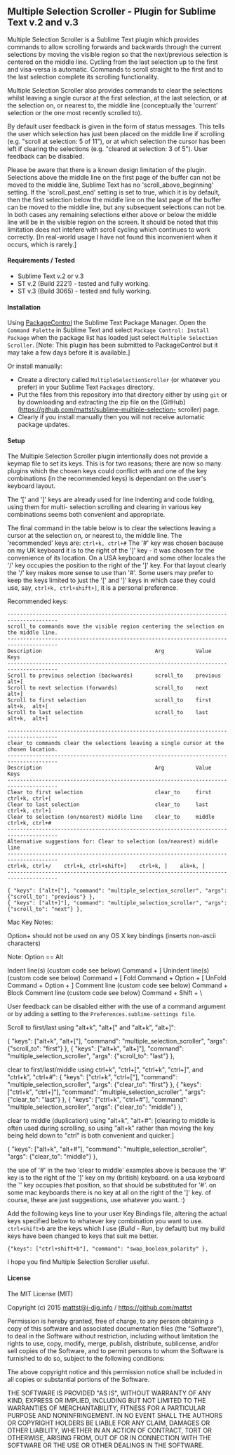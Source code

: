 
## Multiple Selection Scroller - Plugin for Sublime Text v.2 and v.3


Multiple Selection Scroller is a Sublime Text plugin which provides commands to allow scrolling
forwards and backwards through the current selections by moving the visible region so that the
next/previous selection is centered on the middle line. Cycling from the last selection up to the
first and visa-versa is automatic. Commands to scroll straight to the first and to the last
selection complete its scrolling functionality.

Multiple Selection Scroller also provides commands to clear the selections whilst leaving a single
cursor at the first selection, at the last selection, or at the selection on, or nearest to, the
middle line (conceptually the 'current' selection or the one most recently scrolled to).

By default user feedback is given in the form of status messages. This tells the user which
selection has just been placed on the middle line if scrolling (e.g. "scroll at selection: 5 of
11"), or at which selection the cursor has been left if clearing the selections (e.g. "cleared at
selection: 3 of 5"). User feedback can be disabled.

Please be aware that there is a known design limitation of the plugin. Selections above the middle
line on the first page of the buffer can not be moved to the middle line, Sublime Text has no
'scroll_above_beginning' setting. If the 'scroll_past_end' setting is set to true, which it is by
default, then the first selection below the middle line on the last page of the buffer can be moved
to the middle line, but any subsequent selections can not be. In both cases any remaining selections
either above or below the middle line will be in the visible region on the screen. It should be
noted that this limitation does not intefere with scroll cycling which continues to work correctly.
[In real-world usage I have not found this inconvenient when it occurs, which is rarely.]


#### Requirements / Tested

- Sublime Text v.2 or v.3
- ST v.2 (Build 2221) - tested and fully working.
- ST v.3 (Build 3065) - tested and fully working.


#### Installation

Using [PackageControl](https://sublime.wbond.net) the Sublime Text Package Manager. Open the
`Command Palette` in Sublime Text and select `Package Control: Install Package` when the package
list has loaded just select `Multiple Selection Scroller`. [Note: This plugin has been submitted to
PackageControl but it may take a few days before it is available.]

Or install manually:

- Create a directory called `MultipleSelectionScroller` (or whatever you prefer) in your Sublime
  Text `Packages` directory.
- Put the files from this repository into that directory either by using `git` or by downloading and
  extracting the zip file on the [GitHub](https://github.com/mattst/sublime-multiple-selection-
  scroller) page.
- Clearly if you install manually then you will not receive automatic package updates.


#### Setup

The Multiple Selection Scroller plugin intentionally does not provide a keymap file to set its keys.
This is for two reasons; there are now so many plugins which the chosen keys could conflict with and
one of the key combinations (in the recommended keys) is dependant on the user's keyboard layout.

The '[' and ']' keys are already used for line indenting and code folding, using them for multi-
selection scrolling and clearing in various key combinations seems both convenient and appropriate.

The final command in the table below is to clear the selections leaving a cursor at the selection
on, or nearest to, the middle line. The 'recommended' keys are: `ctrl+k, ctrl+#` The '#' key was
chosen bacause on my UK keyboard it is to the right of the ']' key - it was chosen for the
convenience of its location. On a USA keyboard and some other locales the '/' key occupies the
position to the right of the ']' key. For that layout clearly the '/' key makes more sense to use
than '#'. Some users may prefer to keep the keys limited to just the '[' and ']' keys in which
case they could use, say, `ctrl+k, ctrl+shift+]`, it is a personal preference.

Recommended keys:

    --------------------------------------------------------------------------------------
    scroll_to commands move the visible region centering the selection on the middle line.
    --------------------------------------------------------------------------------------
    Description                                    Arg          Value       Keys
    --------------------------------------------------------------------------------------
    Scroll to previous selection (backwards)       scroll_to    previous    alt+[
    Scroll to next selection (forwards)            scroll_to    next        alt+]
    Scroll to first selection                      scroll_to    first       alt+k,  alt+[
    Scroll to last selection                       scroll_to    last        alt+k,  alt+]

    --------------------------------------------------------------------------------------
    clear_to commands clear the selections leaving a single cursor at the chosen location.
    --------------------------------------------------------------------------------------
    Description                                    Arg          Value       Keys
    --------------------------------------------------------------------------------------
    Clear to first selection                       clear_to     first       ctrl+k, ctrl+[
    Clear to last selection                        clear_to     last        ctrl+k, ctrl+]
    Clear to selection (on/nearest) middle line    clear_to     middle      ctrl+k, ctrl+#
    --------------------------------------------------------------------------------------
    Alternative suggestions for: Clear to selection (on/nearest) middle line
    --------------------------------------------------------------------------------------
    ctrl+k, ctrl+/    ctrl+k, ctrl+shift+]    ctrl+k, ]    alk+k, ]
    --------------------------------------------------------------------------------------

    { "keys": ["alt+["], "command": "multiple_selection_scroller", "args": {"scroll_to": "previous"} },
    { "keys": ["alt+]"], "command": "multiple_selection_scroller", "args": {"scroll_to": "next"} },


Mac Key Notes:

Option+<alphanum> should not be used on any OS X key bindings (inserts non-ascii characters)

Note: Option == Alt

Indent line(s) (custom code see below)      Command + ]
Unindent line(s) (custom code see below)    Command + [
Fold                                        Command + Option + [
UnFold                                      Command + Option + ]
Comment line (custom code see below)        Command + \
Block Comment line (custom code see below)  Command + Shift + \


User feedback can be disabled either with the use of a command argument or by
adding a setting to the `Preferences.sublime-settings file`.


Scroll to first/last using "alt+k", "alt+[" and "alt+k", "alt+]":

{ "keys": ["alt+k", "alt+["], "command": "multiple_selection_scroller", "args": {"scroll_to": "first"} },
{ "keys": ["alt+k", "alt+]"], "command": "multiple_selection_scroller", "args": {"scroll_to": "last"} },

clear to first/last/middle using ctrl+k", "ctrl+[", "ctrl+k", "ctrl+]", and "ctrl+k", "ctrl+#":
{ "keys": ["ctrl+k", "ctrl+["], "command": "multiple_selection_scroller", "args": {"clear_to": "first"} },
{ "keys": ["ctrl+k", "ctrl+]"], "command": "multiple_selection_scroller", "args": {"clear_to": "last"} },
{ "keys": ["ctrl+k", "ctrl+#"], "command": "multiple_selection_scroller", "args": {"clear_to": "middle"} },

clear to middle (duplication) using "alt+k", "alt+#":
[clearing to middle is often used during scrolling, so using "alt+k" rather than moving the key
being held down to "ctrl" is both convenient and quicker.]

{ "keys": ["alt+k", "alt+#"], "command": "multiple_selection_scroller", "args": {"clear_to": "middle"} },

the use of '#' in the two 'clear to middle' examples above is because the '#' key is to the right
of the ']' key on my (british) keyboard. on a usa keyboard the '\' key occupies that position, so
that should be substituted for '#'. on some mac keyboards there is no key at all on the right of
the ']' key. of course, these are just suggestions, use whatever you want. :)

Add the following keys line to your user Key Bindings file, altering the actual
keys specified below to whatever key combination you want to use. `ctrl+shift+b`
are the keys which I use (*Build - Run*, by default) but my build keys have been
changed to keys that suit me better.

    {"keys": ["ctrl+shift+b"], "command": "swap_boolean_polarity" },

I hope you find Multiple Selection Scroller useful.


#### License

The MIT License (MIT)

Copyright (c) 2015 mattst@i-dig.info / https://github.com/mattst

Permission is hereby granted, free of charge, to any person obtaining a copy of
this software and associated documentation files (the "Software"), to deal in
the Software without restriction, including without limitation the rights to
use, copy, modify, merge, publish, distribute, sublicense, and/or sell copies of
the Software, and to permit persons to whom the Software is furnished to do so,
subject to the following conditions:

The above copyright notice and this permission notice shall be included in all
copies or substantial portions of the Software.

THE SOFTWARE IS PROVIDED "AS IS", WITHOUT WARRANTY OF ANY KIND, EXPRESS OR
IMPLIED, INCLUDING BUT NOT LIMITED TO THE WARRANTIES OF MERCHANTABILITY, FITNESS
FOR A PARTICULAR PURPOSE AND NONINFRINGEMENT. IN NO EVENT SHALL THE AUTHORS OR
COPYRIGHT HOLDERS BE LIABLE FOR ANY CLAIM, DAMAGES OR OTHER LIABILITY, WHETHER
IN AN ACTION OF CONTRACT, TORT OR OTHERWISE, ARISING FROM, OUT OF OR IN
CONNECTION WITH THE SOFTWARE OR THE USE OR OTHER DEALINGS IN THE SOFTWARE.
